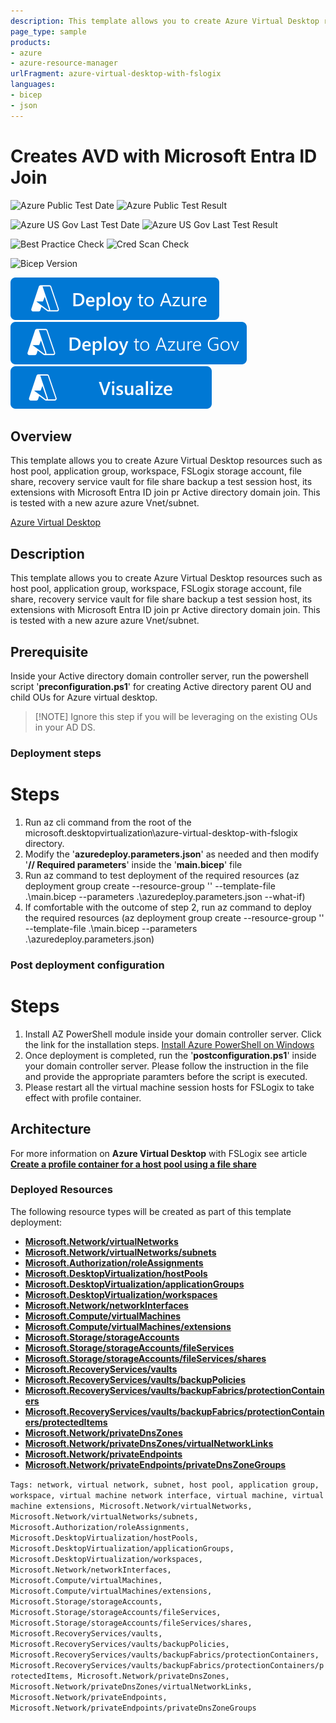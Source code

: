 ```yaml
---
description: This template allows you to create Azure Virtual Desktop resources such as host pool, application group, workspace, FSLogix storage account, file share, recovery service vault for file share backup a test session host, its extensions with Microsoft Entra ID join pr Active directory domain join.
page_type: sample
products:
- azure
- azure-resource-manager
urlFragment: azure-virtual-desktop-with-fslogix
languages:
- bicep
- json
---
```

# Creates AVD with Microsoft Entra ID Join

![Azure Public Test Date](https://azurequickstartsservice.blob.core.windows.net/badges/quickstarts/microsoft.desktopvirtualization/azure-virtual-desktop-with-fslogix/PublicLastTestDate.svg)
![Azure Public Test Result](https://azurequickstartsservice.blob.core.windows.net/badges/quickstarts/microsoft.desktopvirtualization/azure-virtual-desktop-with-fslogix/PublicDeployment.svg)

![Azure US Gov Last Test Date](https://azurequickstartsservice.blob.core.windows.net/badges/quickstarts/microsoft.desktopvirtualization/azure-virtual-desktop-with-fslogix/FairfaxLastTestDate.svg)
![Azure US Gov Last Test Result](https://azurequickstartsservice.blob.core.windows.net/badges/quickstarts/microsoft.desktopvirtualization/azure-virtual-desktop-with-fslogix/FairfaxDeployment.svg)

![Best Practice Check](https://azurequickstartsservice.blob.core.windows.net/badges/quickstarts/microsoft.desktopvirtualization/azure-virtual-desktop-with-fslogix/BestPracticeResult.svg)
![Cred Scan Check](https://azurequickstartsservice.blob.core.windows.net/badges/quickstarts/microsoft.desktopvirtualization/azure-virtual-desktop-with-fslogix/CredScanResult.svg)

![Bicep Version](https://azurequickstartsservice.blob.core.windows.net/badges/quickstarts/microsoft.desktopvirtualization/azure-virtual-desktop-with-fslogix/BicepVersion.svg)

[![Deploy To Azure](https://raw.githubusercontent.com/Azure/azure-quickstart-templates/master/1-CONTRIBUTION-GUIDE/images/deploytoazure.svg?sanitize=true)](https://portal.azure.com/#create/Microsoft.Template/uri/https%3A%2F%2Fraw.githubusercontent.com%2FAzure%2Fazure-quickstart-templates%2Fmaster%2Fquickstarts%2Fmicrosoft.desktopvirtualization%2Fazure-virtual-desktop-with-fslogix%2Fazuredeploy.json)
[![Deploy To Azure US Gov](https://raw.githubusercontent.com/Azure/azure-quickstart-templates/master/1-CONTRIBUTION-GUIDE/images/deploytoazuregov.svg?sanitize=true)](https://portal.azure.us/#create/Microsoft.Template/uri/https%3A%2F%2Fraw.githubusercontent.com%2FAzure%2Fazure-quickstart-templates%2Fmaster%2Fquickstarts%2Fmicrosoft.desktopvirtualization%2Fazure-virtual-desktop-with-fslogix%2Fazuredeploy.json)
[![Visualize](https://raw.githubusercontent.com/Azure/azure-quickstart-templates/master/1-CONTRIBUTION-GUIDE/images/visualizebutton.svg?sanitize=true)](http://armviz.io/#/?load=https%3A%2F%2Fraw.githubusercontent.com%2FAzure%2Fazure-quickstart-templates%2Fmaster%2Fquickstarts%2Fmicrosoft.desktopvirtualization%2Fazure-virtual-desktop-with-fslogix%2Fazuredeploy.json) 


## Overview

This template allows you to create Azure Virtual Desktop resources such as host pool, application group, workspace, FSLogix storage account, file share, recovery service vault for file share backup a test session host, its extensions with Microsoft Entra ID join pr Active directory domain join. This is tested with a new azure azure Vnet/subnet.

[Azure Virtual Desktop](https://learn.microsoft.com/en-us/azure/virtual-desktop/overview)

## Description

This template allows you to create Azure Virtual Desktop resources such as host pool, application group, workspace, FSLogix storage account, file share, recovery service vault for file share backup a test session host, its extensions with Microsoft Entra ID join pr Active directory domain join. This is tested with a new azure azure Vnet/subnet.

## Prerequisite

Inside your Active directory domain controller server, run the powershell script '**preconfiguration.ps1**' for creating Active directory parent OU and child OUs for Azure virtual desktop.

> [!NOTE] Ignore this step if you will be leveraging on the existing OUs in your AD DS.

### Deployment steps
# Steps
1. Run az cli command from the root of the microsoft.desktopvirtualization\azure-virtual-desktop-with-fslogix directory.
2. Modify the '**azuredeploy.parameters.json**' as needed and then modify '**// Required parameters**' inside the '**main.bicep**' file
3. Run az command to test deployment of the required resources (az deployment group create --resource-group '<deployment resource group name>' --template-file .\main.bicep --parameters .\azuredeploy.parameters.json --what-if)
4. If comfortable with the outcome of step 2, run az command to deploy the required resources (az deployment group create --resource-group '<deployment resource group name>' --template-file .\main.bicep --parameters .\azuredeploy.parameters.json)

### Post deployment configuration

# Steps
1. Install AZ PowerShell module inside your domain controller server. Click the link for the installation steps. [Install Azure PowerShell on Windows](https://learn.microsoft.com/en-us/powershell/azure/install-azps-windows?view=azps-12.4.0&tabs=windowspowershell&pivots=windows-psgallery)
2. Once deployment is completed, run the '**postconfiguration.ps1**' inside your domain controller server. Please follow the instruction in the file and provide the appropriate paramters before the script is executed.
3. Please restart all the virtual machine session hosts for FSLogix to take effect with profile container.

## Architecture


For more information on **Azure Virtual Desktop** with FSLogix see article [**Create a profile container for a host pool using a file share**](https://learn.microsoft.com/en-us/azure/virtual-desktop/create-host-pools-user-profile)

### Deployed Resources

The following resource types will be created as part of this template deployment:

- [**Microsoft.Network/virtualNetworks**](https://learn.microsoft.com/en-us/azure/virtual-network/virtual-networks-overview)
- [**Microsoft.Network/virtualNetworks/subnets**](https://learn.microsoft.com/en-us/azure/virtual-network/virtual-networks-overview)
- [**Microsoft.Authorization/roleAssignments**](https://learn.microsoft.com/en-us/azure/role-based-access-control/role-assignments)
- [**Microsoft.DesktopVirtualization/hostPools**](https://learn.microsoft.com/en-us/azure/virtual-desktop/deploy-azure-virtual-desktop?tabs=portal)
- [**Microsoft.DesktopVirtualization/applicationGroups**](https://learn.microsoft.com/en-us/azure/virtual-desktop/deploy-azure-virtual-desktop?tabs=portal)
- [**Microsoft.DesktopVirtualization/workspaces**](https://learn.microsoft.com/en-us/azure/virtual-desktop/deploy-azure-virtual-desktop?tabs=portal)
- [**Microsoft.Network/networkInterfaces**](https://learn.microsoft.com/en-us/azure/virtual-network/virtual-network-network-interface?tabs=azure-portal)
- [**Microsoft.Compute/virtualMachines**](https://learn.microsoft.com/en-us/azure/virtual-machines/overview)
- [**Microsoft.Compute/virtualMachines/extensions**](https://learn.microsoft.com/en-us/azure/virtual-machines/extensions/overview)
- [**Microsoft.Storage/storageAccounts**](https://learn.microsoft.com/en-us/azure/storage/common/storage-account-overview)
- [**Microsoft.Storage/storageAccounts/fileServices**](https://learn.microsoft.com/en-us/azure/storage/files/storage-how-to-create-file-share?tabs=azure-portal)
- [**Microsoft.Storage/storageAccounts/fileServices/shares**](https://learn.microsoft.com/en-us/azure/storage/files/storage-how-to-create-file-share?tabs=azure-portal)
- [**Microsoft.RecoveryServices/vaults**](https://learn.microsoft.com/en-us/azure/backup/backup-azure-recovery-services-vault-overview)
- [**Microsoft.RecoveryServices/vaults/backupPolicies**](https://learn.microsoft.com/en-us/azure/backup/backup-azure-vms-enhanced-policy?tabs=azure-portal)
- [**Microsoft.RecoveryServices/vaults/backupFabrics/protectionContainers**](https://learn.microsoft.com/en-us/azure/backup/backup-azure-files?tabs=backup-center)
- [**Microsoft.RecoveryServices/vaults/backupFabrics/protectionContainers/protectedItems**](https://learn.microsoft.com/en-us/azure/backup/backup-azure-files?tabs=backup-center)
- [**Microsoft.Network/privateDnsZones**](https://learn.microsoft.com/en-us/azure/dns/private-dns-privatednszone)
- [**Microsoft.Network/privateDnsZones/virtualNetworkLinks**](https://learn.microsoft.com/en-us/azure/dns/private-dns-virtual-network-links)
- [**Microsoft.Network/privateEndpoints**](https://learn.microsoft.com/en-us/azure/private-link/private-endpoint-overview)
- [**Microsoft.Network/privateEndpoints/privateDnsZoneGroups**](https://learn.microsoft.com/en-us/azure/private-link/private-endpoint-overview)


`Tags: network, virtual network, subnet, host pool, application group, workspace, virtual machine network interface, virtual machine, virtual machine extensions, Microsoft.Network/virtualNetworks, Microsoft.Network/virtualNetworks/subnets, Microsoft.Authorization/roleAssignments, Microsoft.DesktopVirtualization/hostPools, Microsoft.DesktopVirtualization/applicationGroups, Microsoft.DesktopVirtualization/workspaces, Microsoft.Network/networkInterfaces, Microsoft.Compute/virtualMachines, Microsoft.Compute/virtualMachines/extensions, Microsoft.Storage/storageAccounts, Microsoft.Storage/storageAccounts/fileServices, Microsoft.Storage/storageAccounts/fileServices/shares, Microsoft.RecoveryServices/vaults, Microsoft.RecoveryServices/vaults/backupPolicies, Microsoft.RecoveryServices/vaults/backupFabrics/protectionContainers, Microsoft.RecoveryServices/vaults/backupFabrics/protectionContainers/protectedItems, Microsoft.Network/privateDnsZones, Microsoft.Network/privateDnsZones/virtualNetworkLinks, Microsoft.Network/privateEndpoints, Microsoft.Network/privateEndpoints/privateDnsZoneGroups`